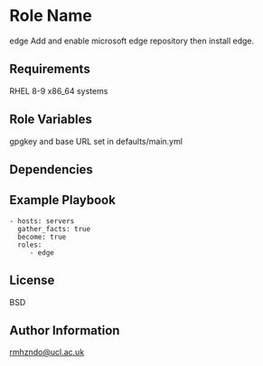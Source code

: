 Role Name
=========
edge
Add and enable microsoft edge  repository then install edge.

Requirements
------------

RHEL 8-9 x86_64 systems

Role Variables
--------------

gpgkey and base URL set in defaults/main.yml

Dependencies
------------


Example Playbook
----------------

    - hosts: servers
      gather_facts: true
      become: true
      roles:
         - edge 

License
-------

BSD

Author Information
------------------

rmhzndo@ucl.ac.uk

